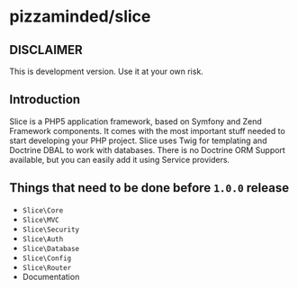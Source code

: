 # pizzaminded/slice

## DISCLAIMER

This is development version. Use it at your own risk. 

## Introduction

Slice is a PHP5 application framework, based on Symfony and Zend Framework components. It comes with the most important stuff needed to start developing your PHP project. 
Slice uses Twig for templating and Doctrine DBAL to work with databases. 
There is no Doctrine ORM Support available, but you can easily add it using Service providers. 

## Things that need to be done before `1.0.0` release
* `Slice\Core`
* `Slice\MVC`
* `Slice\Security`
* `Slice\Auth`
* `Slice\Database`
* `Slice\Config` 
* `Slice\Router`
* Documentation
